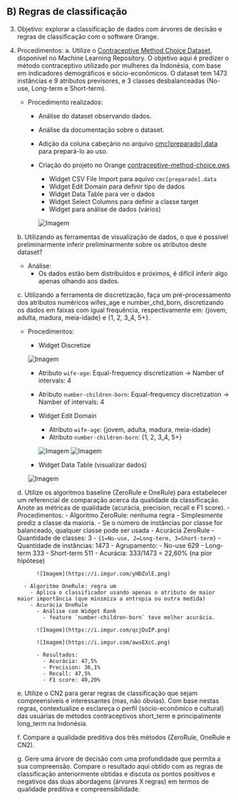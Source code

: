 ## B) Regras de classificação

3. Objetivo: explorar a classificação de dados com árvores de decisão e regras de classificação com o software Orange.

4. Procedimentos:
    a. Utilize o [Contraceptive Method Choice Dataset](https://archive.ics.uci.edu/ml/datasets/Contraceptive+Method+Choice), disponível no Machine Learning Repository. O objetivo aqui é predizer o método contraceptivo utilizado por mulheres da Indonésia, com base em indicadores demográficos e sócio-econômicos. O dataset tem 1473 instâncias e 9 atributos previsores, e 3 classes desbalanceadas (No-use, Long-term e Short-term).
      - Procedimento realizados:
        - Análise do dataset observando dados.
        - Análise da documentação sobre o dataset.
        - Adição da coluna cabeçário no arquivo [cmc[preparado].data](Dataset/cmc[preparado].data) para prepará-lo ao uso.
        - Criação do projeto no Orange [contraceptive-method-choice.ows](contraceptive-method-choice.ows)
          - Widget CSV File Import para aquivo `cmc[preparado].data`
          - Widget Edit Domain para definir tipo de dados
          - Widget Data Table para ver o dados
          - Widget Select Columns para definir a classe target
          - Widget para análise de dados (vários)

          ![Imagem](https://i.imgur.com/YZWBrVw.png)

    b. Utilizando as ferramentas de visualização de dados, o que é possível preliminarmente inferir preliminarmente sobre os atributos deste dataset?
      - Análise:
        - Os dados estão bem distribuídos e próximos, é difícil inferir algo apenas olhando aos dados.

    c. Utilizando a ferramenta de discretização, faça um pré-processamento dos atributos numéricos wifes_age e number_chd_born, discretizando os dados em faixas com igual frequência, respectivamente em: {jovem, adulta, madura, meia-idade} e {1, 2, 3_4, 5+}.
      - Procedimentos:
        - Widget Discretize

        ![Imagem](https://i.imgur.com/jMdXNoZ.png)

          - Atributo `wife-age`: Equal-frequency discretization -> Namber of intervals: 4
          - Atributo `number-children-born`: Equal-frequency discretization -> Namber of intervals: 4
          
        - Widget Edit Domain
          - Atributo `wife-age`: {jovem, adulta, madura, meia-idade}
          - Atributo `number-children-born`: {1, 2, 3_4, 5+}
          
          ![Imagem](https://i.imgur.com/5xy2CtX.png)
          ![Imagem](https://i.imgur.com/034NEYl.png)

        - Widget Data Table (visualizar dados)
        
        ![Imagem](https://i.imgur.com/Jfwn2fR.png)
    
    d. Utilize os algoritmos baseline (ZeroRule e OneRule) para estabelecer um referencial de comparação acerca da qualidade da classificação. Anote as métricas de qualidade (acurácia, precision, recall e F1 score).
       - Procedimentos:
         - Algoritmo ZeroRule: nenhuma regra
           - Simplesmente prediz a classe da maioria.
           - Se o número de instâncias por classe for balanceado, qualquer classe pode ser usada
           - Acurácia ZeroRule
             - Quantidade de classes: 3 - `{1=No-use, 2=Long-term, 3=Short-term}`
             - Quantidade de instâncias: 1473
             - Agrupamento:
               - No-use	629
               - Long-term	333
               - Short-term	511
             - Acurácia: 333/1473 = 22,60% (na pior hipótese)

             ![Imagem](https://i.imgur.com/yHDZolE.png)

         - Algoritmo OneRule: regra um
           - Aplica o classificador usando apenas o atributo de maior maior importância (que minimiza a entropia ou outra medida)
           - Acurácia OneRule
             - Análise com Widget Rank
               - feature `number-children-born` teve melhor acurácia.
               
             ![Imagem](https://i.imgur.com/qcjDuIP.png)

             ![Imagem](https://i.imgur.com/awsEXcC.png)

             - Resultados:
               - Acurácia: 47,5%
               - Precision: 36,1%
               - Recall: 47,5%
               - F1 score: 40,20%

    e. Utilize o CN2 para gerar regras de classificação que sejam compreensíveis e interessantes (mas, não óbvias). Com base nestas regras, contextualize e esclareça o perfil (sócio-econômico e cultural) das usuárias de métodos contraceptivos short_term e principalmente long_term na Indonésia.

    f. Compare a qualidade preditiva dos três métodos (ZeroRule, OneRule e CN2).

    g. Gere uma árvore de decisão com uma profundidade que permita a sua compreensão. Compare o resultado aqui obtido com as regras de classificação anteriormente obtidas e discuta os pontos positivos e negativos das duas abordagens (árvores X regras) em termos de qualidade preditiva e compreensibilidade.